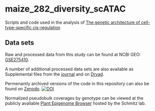 # maize_282_diversity_scATAC

Scripts and code used in the analysis of [The genetic architecture of cell-type-specific cis-regulation](https://www.biorxiv.org/content/10.1101/2024.08.17.608383v2)

## Data sets

Raw and processed data from this study can be found at NCBI GEO: [GSE275410](https://www.ncbi.nlm.nih.gov/geo/query/acc.cgi?acc=GSE275410).

A number of additional processed data sets are also available as Supplemental files from the [journal](https://marand-lab.github.io/publications/) and on [Dryad](https://doi.org/10.5061/dryad.nk98sf82v).

Permenantly archived versions of the code in this repository can also be found on [Zenodo](https://doi.org/10.5281/zenodo.14230113). [![DOI](https://zenodo.org/badge/823660235.svg)](https://doi.org/10.5281/zenodo.14230639)

Normalized pseudobulk coverages by genotype can be viewed at the publicly available [Plant Epigenome Browser](https://epigenome.genetics.uga.edu/PlantEpigenome/?data=maize_v5) hosted by the Schmitz lab. 
